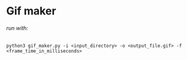 # Gif maker

###### run with:
 `python3 gif_maker.py -i <input_directory> -o <output_file.gif> -f <frame_time_in_milliseconds>`
